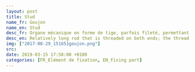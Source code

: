 ```yaml
---
layout: post
title: Stud
name_fr: Goujon
name_en: Stud
desc_fr: Organe mécanique en forme de tige, parfois fileté, permettant de réaliser une liaison « indirecte, complète, rigide, démontable » entre une pièce équipée du goujon et une ou plusieurs autres traversées par le goujon et verrouillée par un écrou.
desc_en: Relatively long rod that is threaded on both ends; the thread may extend along the complete length of the rod. They are designed to be used in tension.
img: ["2017-08-29_151651goujon.png"]
src: 
date: 2019-03-15 17:58:00 +0100
categories: [FR_Elément de fixation, EN_Fixing part]
---
```

